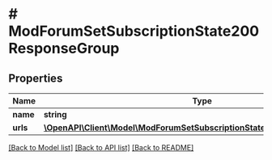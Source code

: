# # ModForumSetSubscriptionState200ResponseGroup

## Properties

Name | Type | Description | Notes
------------ | ------------- | ------------- | -------------
**name** | **string** | name |
**urls** | [**\OpenAPI\Client\Model\ModForumSetSubscriptionState200ResponseGroupUrls**](ModForumSetSubscriptionState200ResponseGroupUrls.md) |  |

[[Back to Model list]](../../README.md#models) [[Back to API list]](../../README.md#endpoints) [[Back to README]](../../README.md)

